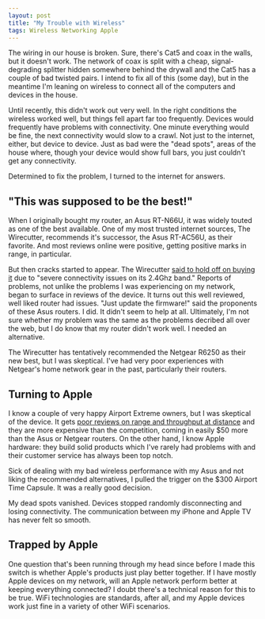 ```yaml
---
layout: post
title: "My Trouble with Wireless"
tags: Wireless Networking Apple
---
```


The wiring in our house is broken. Sure, there's Cat5 and coax in the walls, but it doesn't work.
The network of coax is split with a cheap, signal-degrading splitter hidden somewhere behind the
drywall and the Cat5 has a couple of bad twisted pairs. I intend to fix all of this (some day), but
in the meantime I'm leaning on wireless to connect all of the computers and devices in the house.

Until recently, this didn't work out very well. In the right conditions the wireless worked well,
but things fell apart far too frequently. Devices would frequently have problems with connectivity.
One minute everything would be fine, the next connectivity would slow to a crawl. Not just to the 
internet, either, but device to device. Just as bad were the "dead spots", areas of the house where,
though your device would show full bars, you just couldn't get any connectivity.

Determined to fix the problem, I turned to the internet for answers.

<!-- more -->

## "This was supposed to be the best!"

When I originally bought my router, an Asus RT-N66U, it was widely touted as one of the best available.
One of my most trusted internet sources, The Wirecutter, recommends it's successor, the Asus
RT-AC56U, as their favorite. And most reviews online were positive, getting positive marks in range,
in particular.

But then cracks started to appear. The Wirecutter 
[said to hold off on buying it](http://thewirecutter.com/reviews/best-wi-fi-router/) due to "severe
connectivity issues on its 2.4Ghz band." Reports of problems, not unlike the problems I was
experiencing on my network, began to surface in reviews of the device. It turns out this well 
reviewed, well liked router had issues. "Just update the firmware!" said the proponents of these
Asus routers. I did. It didn't seem to help at all. Ultimately, I'm not sure whether my problem
was the same as the problems decribed all over the web, but I do know that my router didn't work
well. I needed an alternative.

The Wirecutter has tentatively recommended the Netgear R6250 as their new best, but I was skeptical.
I've had very poor experiences with Netgear's home network gear in the past, particularly their
routers.

## Turning to Apple

I know a couple of very happy Airport Extreme owners, but I was skeptical of the device. It gets
[poor reviews on range and throughput at distance](http://www.smallnetbuilder.com/wireless/wireless-reviews/32158-apple-airport-extreme-80211ac-reviewed?start=3)
and they are more expensive than the competition, coming in easily $50 more than the Asus or
Netgear routers. On the other hand, I know Apple hardware: they build solid products which I've
rarely had problems with and their customer service has always been top notch.

Sick of dealing with my bad wireless performance with my Asus and not liking the recommended
alternatives, I pulled the trigger on the $300 Airport Time Capsule. It was a really good decision.

My dead spots vanished. Devices stopped randomly disconnecting and losing connectivity. The
communication between my iPhone and Apple TV has never felt so smooth.

## Trapped by Apple

One question that's been running through my head since before I made this switch is whether
Apple's products just play better together. If I have mostly Apple devices on my network, will
an Apple network perform better at keeping everything connected? I doubt there's a technical 
reason for this to be true. WiFi technologies are standards, after all, and my Apple
devices work just fine in a variety of other WiFi scenarios.






